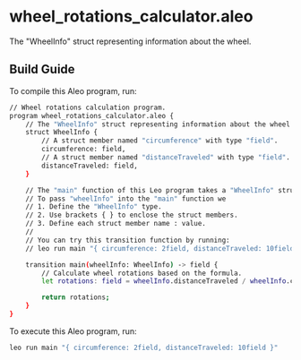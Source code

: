# wheel_rotations_calculator.aleo

The "WheelInfo" struct representing information about the wheel.

## Build Guide

To compile this Aleo program, run:
```bash
// Wheel rotations calculation program.
program wheel_rotations_calculator.aleo {
    // The "WheelInfo" struct representing information about the wheel.
    struct WheelInfo {
        // A struct member named "circumference" with type "field".
        circumference: field,
        // A struct member named "distanceTraveled" with type "field".
        distanceTraveled: field,
    }

    // The "main" function of this Leo program takes a "WheelInfo" struct type as input.
    // To pass "wheelInfo" into the "main" function we
    // 1. Define the "WheelInfo" type.
    // 2. Use brackets { } to enclose the struct members.
    // 3. Define each struct member name : value.
    //
    // You can try this transition function by running: 
    // leo run main "{ circumference: 2field, distanceTraveled: 10field }"

    transition main(wheelInfo: WheelInfo) -> field {
        // Calculate wheel rotations based on the formula.
        let rotations: field = wheelInfo.distanceTraveled / wheelInfo.circumference;

        return rotations;
    }
}

```

To execute this Aleo program, run:
```bash
leo run main "{ circumference: 2field, distanceTraveled: 10field }"
```
